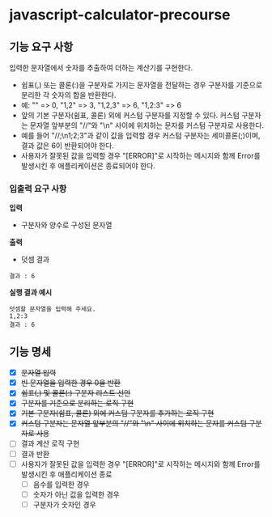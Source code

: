 # javascript-calculator-precourse

## 기능 요구 사항

입력한 문자열에서 숫자를 추출하여 더하는 계산기를 구현한다.

- 쉼표(,) 또는 콜론(:)을 구분자로 가지는 문자열을 전달하는 경우 구분자를 기준으로 분리한 각 숫자의 합을 반환한다.
- 예: "" => 0, "1,2" => 3, "1,2,3" => 6, "1,2:3" => 6
- 앞의 기본 구분자(쉼표, 콜론) 외에 커스텀 구분자를 지정할 수 있다. 커스텀 구분자는 문자열 앞부분의 "//"와 "\n" 사이에 위치하는 문자를 커스텀 구분자로 사용한다.
- 예를 들어 "//;\n1;2;3"과 같이 값을 입력할 경우 커스텀 구분자는 세미콜론(;)이며, 결과 값은 6이 반환되어야 한다.
- 사용자가 잘못된 값을 입력할 경우 "[ERROR]"로 시작하는 메시지와 함께 Error를 발생시킨 후 애플리케이션은 종료되어야 한다.

### 입출력 요구 사항

**입력**

- 구분자와 양수로 구성된 문자열

**출력**

- 덧셈 결과

```
결과 : 6
```

**실행 결과 예시**

```
덧셈할 문자열을 입력해 주세요.
1,2:3
결과 : 6
```

## 기능 명세

- [x] ~~문자열 입력~~
- [x] ~~빈 문자열을 입력한 경우 0을 반환~~
- [x] ~~쉼표(,) 및 콜론(:) 구분자 리스트 선언~~
- [x] ~~구분자를 기준으로 분리하는 로직 구현~~
- [x] ~~기본 구분자(쉼표, 콜론) 외에 커스텀 구분자를 추가하는 로직 구현~~
- [x] ~~커스텀 구분자는 문자열 앞부분의 "//"와 "\n" 사이에 위치하는 문자를 커스텀 구분자로 사용~~
- [ ] 결과 계산 로직 구현
- [ ] 결과 반환
- [ ] 사용자가 잘못된 값을 입력한 경우 "[ERROR]"로 시작하는 메시지와 함께 Error를 발생시킨 후 애플리케이션 종료
    - [ ] 음수를 입력한 경우
    - [ ] 숫자가 아닌 값을 입력한 경우
    - [ ] 구분자가 숫자인 경우
